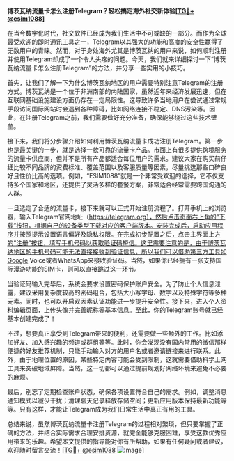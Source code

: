 **博茨瓦纳流量卡怎么注册Telegram？轻松搞定海外社交新体验[[TG💪+ @esim1088](https://t.me/s/esim1088)]**

在当今数字化时代，社交软件已经成为我们生活中不可或缺的一部分。而作为全球最受欢迎的即时通讯工具之一，Telegram以其强大的功能和高度的安全性赢得了无数用户的青睐。然而，对于身处海外尤其是博茨瓦纳的用户来说，如何顺利注册并使用Telegram却成了一个令人头疼的问题。今天，我们就来详细探讨一下“博茨瓦纳流量卡怎么注册Telegram”的方法，并分享一些实用的小技巧。

首先，让我们了解一下为什么博茨瓦纳地区的用户需要特别注意Telegram的注册方式。博茨瓦纳是一个位于非洲南部的内陆国家，虽然近年来经济发展迅速，但在互联网基础设施建设方面仍存在一定局限性。这导致许多当地用户在尝试通过常规手段访问国际网站时会遇到各种障碍，比如网络连接不稳定、DNS污染等。因此，在注册Telegram之前，我们需要做好充分准备，确保能够绕过这些技术壁垒。

接下来，我们将分步骤介绍如何利用博茨瓦纳流量卡成功注册Telegram。第一步也是最关键的一步，就是选择一款可靠的流量卡产品。市面上有很多提供跨境服务的流量卡供应商，但并不是所有产品都适合每位用户的需求。建议大家在购买前仔细比较不同品牌的资费标准、覆盖范围以及客服质量等因素，尽量挑选那些口碑良好且性价比高的选项。例如，“ESIM1088”就是一个非常受欢迎的选择，它不仅支持多个国家和地区，还提供了灵活多样的套餐方案，非常适合经常需要跨国沟通的人群。

一旦选定了合适的流量卡，接下来就可以正式开始注册流程了。打开手机上的浏览器，输入Telegram官网地址（https://telegram.org），然后点击页面右上角的“下载”按钮，根据自己的设备类型下载对应的客户端版本。安装完成后，启动应用程序并按照提示设置语言偏好及隐私权限。在完成初步配置之后，点击主界面上方的“注册”按钮，填写手机号码以获取验证码短信。这里需要注意的是，由于博茨瓦纳地区的手机号码可能无法直接接收到验证信息，所以我们可以借助第三方工具如Google Voice或者WhatsApp来接收验证码。当然，如果你已经拥有一张支持国际漫游功能的SIM卡，则可以直接跳过这一环节。

当验证码输入完毕后，系统会要求设置密码保护账户安全。为了防止个人信息泄露，建议采用复杂度较高的密码组合，包括大小写字母、数字以及特殊字符等多种元素。同时，也可以开启双因素认证功能进一步提升安全性。接下来，进入个人资料编辑页面，上传头像并完善昵称等基本信息。至此，你的Telegram账号就已经基本创建完成了！

不过，想要真正享受到Telegram带来的便利，还需要做一些额外的工作。比如添加好友、加入感兴趣的频道或群组等等。此时，你会发现没有国内常用的微信那样便捷的好友推荐机制，只能手动输入对方的用户名或者邀请链接来进行联系。此外，由于地理位置的原因，某些特定内容可能会受到限制，这就需要借助科学上网工具来突破地域屏障。当然，这一切都可以通过提前规划好网络环境来避免不必要的麻烦。

最后，别忘了定期检查账户状态，确保各项设置符合自己的需求。例如，调整消息通知模式以减少干扰；清理聊天记录释放存储空间；更新应用版本保持最新功能等等。只有这样，才能让Telegram成为我们日常生活中真正有用的工具。

总结来说，虽然博茨瓦纳流量卡注册Telegram的过程相对繁琐，但只要掌握了正确的方法，并结合实际需求合理安排资源，就完全能够克服困难，享受这款优秀应用带来的乐趣。希望本文提供的指导能对你有所帮助，如果有任何疑问或者建议，欢迎随时留言交流！[[TG💪+ @esim1088](https://t.me/s/esim1088) ![Image](https://i.postimg.cc/4NQfJmqS/Snipaste-2025-05-13-00-14-12.png)]